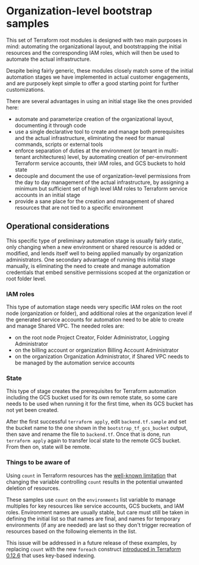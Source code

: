 # Organization-level bootstrap samples

This set of Terraform root modules is designed with two main purposes in mind: automating the organizational layout, and bootstrapping the initial resources and the corresponding IAM roles, which will then be used to automate the actual infrastructure.

Despite being fairly generic, these modules closely match some of the initial automation stages we have implemented in actual customer engagements, and are purposely kept simple to offer a good starting point for further customizations.

There are several advantages in using an initial stage like the ones provided here:

- automate and parameterize creation of the organizational layout, documenting it through code
- use a single declarative tool to create and manage both prerequisites and the actual infrastructure, eliminating the need for manual commands, scripts or external tools
- enforce separation of duties at the environment (or tenant in multi-tenant architectures) level, by automating creation of per-environment Terraform service accounts, their IAM roles, and GCS buckets to hold state
- decouple and document the use of organization-level permissions from the day to day management of the actual infrastructure, by assigning a minimum but sufficient set of high level IAM roles to Terraform service accounts in an initial stage
- provide a sane place for the creation and management of shared resources that are not tied to a specific environment

## Operational considerations

This specific type of preliminary automation stage is usually fairly static, only changing when a new environment or shared resource is added or modified, and lends itself well to being applied manually by organization administrators. One secondary advantage of running this initial stage manually, is eliminating the need to create and manage automation credentials that embed sensitive permissions scoped at the organization or root folder level.

### IAM roles

This type of automation stage needs very specific IAM roles on the root node (organization or folder), and additional roles at the organization level if the generated service accounts for automation need to be able to create and manage Shared VPC. The needed roles are:

- on the root node Project Creator, Folder Administrator, Logging Administrator
- on the billing account or organization Billing Account Administrator
- on the organization Organization Administrator, if Shared VPC needs to be managed by the automation service accounts

### State

This type of stage creates the prerequisites for Terraform automation including the GCS bucket used for its own remote state, so some care needs to be used when running it for the first time, when its GCS bucket has not yet been created.

After the first successful `terraform apply`, edit `backend.tf.sample` and set the bucket name to the one shown in the `bootstrap_tf_gcs_bucket` output, then save and rename the file to `backend.tf`. Once that is done, run `terraform apply` again to transfer local state to the remote GCS bucket. From then on, state will be remote.

### Things to be aware of

Using `count` in Terraform resources has the [well-known limitation](https://github.com/hashicorp/terraform/issues/18767) that changing the variable controlling `count` results in the potential unwanted deletion of resources.

These samples use `count` on the `environments` list variable to manage multiples for key resources like service accounts, GCS buckets, and IAM roles. Environment names are usually stable, but care must still be taken in defining the initial list so that names are final, and names for temporary environments (if any are needed) are last so they don't trigger recreation of resources based on the following elements in the list.

This issue will be addressed in a future release of these examples, by replacing `count` with the new `foreach` construct [introduced in Terraform 0.12.6](https://twitter.com/mitchellh/status/1156661893789966336?lang=en) that uses key-based indexing.
